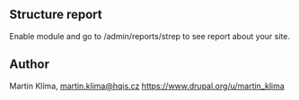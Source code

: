 Structure report
----------------

Enable module and go to
/admin/reports/strep to see report about your site.

Author
------
Martin Klíma, martin.klima@hqis.cz
https://www.drupal.org/u/martin_klima
